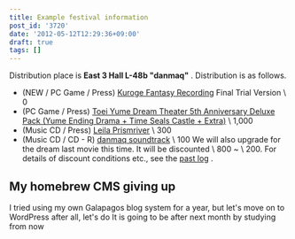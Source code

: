 ```yaml
---
title: Example festival information
post_id: '3720'
date: '2012-05-12T12:29:36+09:00'
draft: true
tags: []
---
```


Distribution place is **East 3 Hall L-48b "danmaq"** . Distribution is as follows.

*   (NEW / PC Game / Press) [Kuroge Fantasy Recording](http://kagaminer.in) Final Trial Version \ 0
*   (PC Game / Press) [Toei Yume Dream Theater 5th Anniversary Deluxe Pack (Yume Ending Drama + Time Seals Castle + Extra)](!/thC) \ 1,000
*   (Music CD / Press) [Leila Prismriver](!/leila) \ 300
*   (Music CD / CD - R) [danmaq soundtrack](!/dst) \ 100 We will also upgrade for the dream last movie this time. It will be discounted \ 800 ~ \ 200. For details of discount conditions etc., see the [past log](https://danmaq.com/3715) .

## My homebrew CMS giving up

I tried using my own Galapagos blog system for a year, but let's move on to WordPress after all, let's do It is going to be after next month by studying from now
